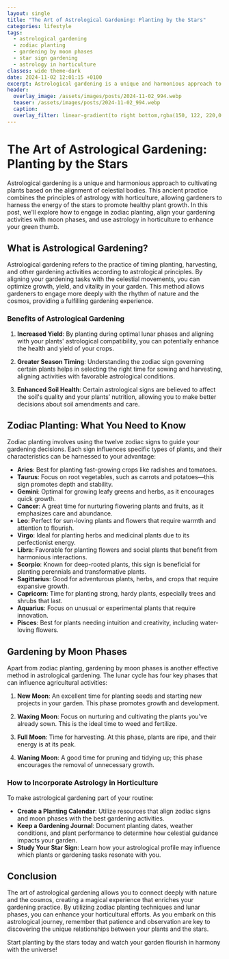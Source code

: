 ```yaml
---
layout: single
title: "The Art of Astrological Gardening: Planting by the Stars"
categories: lifestyle
tags:
  - astrological gardening
  - zodiac planting
  - gardening by moon phases
  - star sign gardening
  - astrology in horticulture
classes: wide theme-dark
date: 2024-11-02 12:01:15 +0100
excerpt: Astrological gardening is a unique and harmonious approach to cultivating plants based on the alignment of celestial bodies. This ancient practice combines...
header:
  overlay_image: /assets/images/posts/2024-11-02_994.webp
  teaser: /assets/images/posts/2024-11-02_994.webp
  caption: 
  overlay_filter: linear-gradient(to right bottom,rgba(150, 122, 220,0.8), rgba(255,245,208,0.5))
---
```


# The Art of Astrological Gardening: Planting by the Stars

Astrological gardening is a unique and harmonious approach to cultivating plants based on the alignment of celestial bodies. This ancient practice combines the principles of astrology with horticulture, allowing gardeners to harness the energy of the stars to promote healthy plant growth. In this post, we'll explore how to engage in zodiac planting, align your gardening activities with moon phases, and use astrology in horticulture to enhance your green thumb.

## What is Astrological Gardening?

Astrological gardening refers to the practice of timing planting, harvesting, and other gardening activities according to astrological principles. By aligning your gardening tasks with the celestial movements, you can optimize growth, yield, and vitality in your garden. This method allows gardeners to engage more deeply with the rhythm of nature and the cosmos, providing a fulfilling gardening experience.

### Benefits of Astrological Gardening

1. **Increased Yield**: By planting during optimal lunar phases and aligning with your plants' astrological compatibility, you can potentially enhance the health and yield of your crops.
  
2. **Greater Season Timing**: Understanding the zodiac sign governing certain plants helps in selecting the right time for sowing and harvesting, aligning activities with favorable astrological conditions.
  
3. **Enhanced Soil Health**: Certain astrological signs are believed to affect the soil's quality and your plants’ nutrition, allowing you to make better decisions about soil amendments and care.

## Zodiac Planting: What You Need to Know

Zodiac planting involves using the twelve zodiac signs to guide your gardening decisions. Each sign influences specific types of plants, and their characteristics can be harnessed to your advantage:

- **Aries**: Best for planting fast-growing crops like radishes and tomatoes.
- **Taurus**: Focus on root vegetables, such as carrots and potatoes—this sign promotes depth and stability.
- **Gemini**: Optimal for growing leafy greens and herbs, as it encourages quick growth.
- **Cancer**: A great time for nurturing flowering plants and fruits, as it emphasizes care and abundance.
- **Leo**: Perfect for sun-loving plants and flowers that require warmth and attention to flourish.
- **Virgo**: Ideal for planting herbs and medicinal plants due to its perfectionist energy.
- **Libra**: Favorable for planting flowers and social plants that benefit from harmonious interactions.
- **Scorpio**: Known for deep-rooted plants, this sign is beneficial for planting perennials and transformative plants.
- **Sagittarius**: Good for adventurous plants, herbs, and crops that require expansive growth.
- **Capricorn**: Time for planting strong, hardy plants, especially trees and shrubs that last.
- **Aquarius**: Focus on unusual or experimental plants that require innovation.
- **Pisces**: Best for plants needing intuition and creativity, including water-loving flowers.

## Gardening by Moon Phases

Apart from zodiac planting, gardening by moon phases is another effective method in astrological gardening. The lunar cycle has four key phases that can influence agricultural activities:

1. **New Moon**: An excellent time for planting seeds and starting new projects in your garden. This phase promotes growth and development.
  
2. **Waxing Moon**: Focus on nurturing and cultivating the plants you've already sown. This is the ideal time to weed and fertilize.
  
3. **Full Moon**: Time for harvesting. At this phase, plants are ripe, and their energy is at its peak.
  
4. **Waning Moon**: A good time for pruning and tidying up; this phase encourages the removal of unnecessary growth.

### How to Incorporate Astrology in Horticulture

To make astrological gardening part of your routine:

- **Create a Planting Calendar**: Utilize resources that align zodiac signs and moon phases with the best gardening activities.
- **Keep a Gardening Journal**: Document planting dates, weather conditions, and plant performance to determine how celestial guidance impacts your garden.
- **Study Your Star Sign**: Learn how your astrological profile may influence which plants or gardening tasks resonate with you.

## Conclusion

The art of astrological gardening allows you to connect deeply with nature and the cosmos, creating a magical experience that enriches your gardening practice. By utilizing zodiac planting techniques and lunar phases, you can enhance your horticultural efforts. As you embark on this astrological journey, remember that patience and observation are key to discovering the unique relationships between your plants and the stars.

Start planting by the stars today and watch your garden flourish in harmony with the universe!